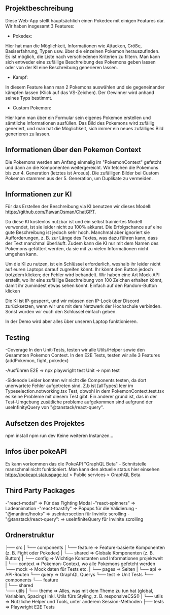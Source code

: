 ## Projektbeschreibung
Diese Web-App stellt hauptsächlich einen Pokedex mit einigen Features dar. Wir haben insgesamt 3 Features:

- Pokedex:

Hier hat man die Möglichkeit, Informationen wie Attacken, Größe, Basiserfahrung, Typen usw. über die einzelnen Pokemon herauszufinden.
Es ist möglich, die Liste nach verschiedenen Kriterien zu filtern.
Man kann sich entweder eine zufällige Beschreibung des Pokemons geben lassen oder von der KI eine Beschreibung generieren lassen.

- Kampf:

In diesem Feature kann man 2 Pokemons auswählen und sie gegeneinander kämpfen lassen (Klick auf das VS-Zeichen).
Der Gewinner wird anhand seines Typs bestimmt.

- Custom Pokemon:

Hier kann man über ein Formular sein eigenes Pokemon erstellen und sämtliche Informationen ausfüllen.
Das Bild des Pokemons wird zufällig generiert, und man hat die Möglichkeit, sich immer ein neues zufälliges Bild generieren zu lassen.

## Informationen über den Pokemon Context
Die Pokemons werden am Anfang einmalig im "PokemonContext" gefetcht und dann an die Komponenten weitergereicht. Wir fetchen die Pokemons bis zur 4. Generation (letztes ist Arceus). Die zufälligen Bilder bei Custom Pokemon stammen aus der 5. Generation, um Duplikate zu vermeiden.

## Informationen zur KI
Für das Erstellen der Beschreibung via KI benutzen wir dieses Modell: https://github.com/PawanOsman/ChatGPT.

Da diese KI kostenlos nutzbar ist und ein selbst trainiertes Modell verwendet, ist sie leider nicht zu 100% akkurat. Die Erfolgschance auf eine gute Beschreibung ist jedoch sehr hoch. Manchmal aber ignoriert sie Aufforderungen, z. B. zur Länge des Textes, was dazu führen kann, dass der Text manchmal überläuft. Zudem kann die KI nur mit dem Namen des Pokemons gefüttert werden, da sie mit zu vielen Informationen nicht umgehen kann.

Um die KI zu nutzen, ist ein Schlüssel erforderlich, weshalb ihr leider nicht auf euren Laptops darauf zugreifen könnt. Ihr könnt den Button jedoch trotzdem klicken; der Fehler wird behandelt. Wir haben eine Art Mock-API erstellt, wo ihr eine zufällige Beschreibung von 100 Zeichen erhalten könnt, damit ihr zumindest etwas sehen könnt. Einfach auf den Random-Button klicken

Die KI ist IP-gesperrt, und wir müssen den IP-Lock über Discord zurücksetzen, wenn wir uns mit dem Netzwerk der Hochschule verbinden. Sonst würden wir euch den Schlüssel einfach geben.

In der Demo wird aber alles über unseren Laptop funktionieren.

## Testing

-Coverage
In den Unit-Tests, testen wir alle Utils/Helper sowie den Gesamnten Pokemon Context.
In den E2E Tests, testen wir alle 3 Features (addPokemon, fight, pokedex)

-Ausführen
E2E  => npx playwright test
Unit => npm test

-Sidenode
Leider konnten wir nicht die Components testen, da dort unerwartete Fehler aufgetreten sind.
Z.b ist [allTypes] leer im Typeselection.notworking.tsx Test, obwohl in dem PokemonContext.test.tsx es keine Probleme mit diesem Test gibt.
Ein anderer grund ist, das in der Test-Umgebung zusätliche probleme aufgekommen sind aufgrund der useInfinityQuery von "@tanstack/react-query".

## Aufsetzen des Projektes
npm install
npm run dev
Keine weiteren Instanzen...

## Infos über pokeAPI
Es kann vorkommen das die PokeAPI "GraphQL Beta" - Schnitstelle manschmal nicht funktioniert.
Man kann den aktuelle status hier einsehen https://pokeapi.statuspage.io/ > Public services > GraphQL Beta

## Third Party Packages
-"react-modal"              => Für das Fighting Modal
-"react-spinners"           => Ladeanimation
-"react-toastify"           => Popups für die Validierung
-"@mantine/hooks"           => useIntersection für Invinite scrolling
-"@tanstack/react-query":   => useInfiniteQuery für Invinite scrolling

## Ordnerstruktur
├── src
|   └── components
|       └── feature         => Feature-basierte Komponenten (z. B. Fight oder Pokedex) 
|       └── shared          => Globale Komponenten (z. B. Button)
|   └── config              => Wichtige Konstanten und Informationen projektwelt
|   └── context             => Pokemon-Context, wo alle Pokemons gefetcht werden
    └── mock                => Mock daten für Tests etc.
|   └── pages               => Seiten
|       └── api             => API-Routen
    └── query               => GraphQL Querys
    └── test                => Unit Tests
        └── components
            └── feature    
|           └── shared     
        └── utils
|   └── theme               => Alles, was mit dem Theme zu tun hat (global, Variablen, Spacing) inkl. Utils fürs Styling, z. B. responsiveCSS()
|   └── utils               => Nützliche Helper und Tools, unter anderem Session-Methoden
├── tests                   => Playwright E2E Tests


